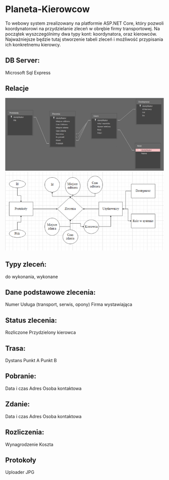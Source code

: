 # Planeta-Kierowcow
 
To webowy system zrealizowany na platformie ASP.NET Core, który pozwoli koordynatorowi na przydzielanie zleceń w obrębie firmy transportowej. Na początek wyszczególnimy dwa typy kont: koordynatora, oraz kierowców. Najważniejsze będzie tutaj stworzenie tabeli zleceń i możliwość przypisania ich konkretnemu kierowcy.

## DB Server:
Microsoft Sql Express

## Relacje
![Schemat relacji](/Images/relacje.PNG)
![Schemat chena](/Images/relacje_chan.PNG)


## Typy zleceń:
do wykonania,
wykonane

## Dane podstawowe zlecenia:
Numer
Usługa (transport, serwis, opony)
Firma wystawiająca


## Status zlecenia:
Rozliczone
Przydzielony kierowca

## Trasa:
Dystans
Punkt A
Punkt B

## Pobranie:
Data i czas
Adres
Osoba kontaktowa

## Zdanie:
Data i czas
Adres
Osoba kontaktowa

## Rozliczenia:
Wynagrodzenie
Koszta

## Protokoły
Uploader JPG

